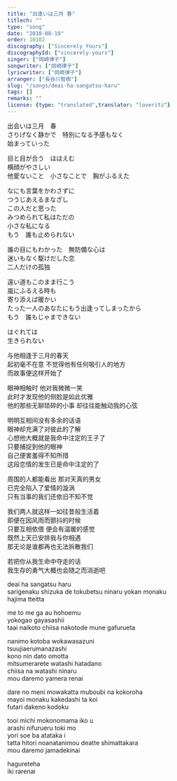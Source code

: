 ```yaml
---
title: "出逢いは三月 春"
titlech: ""
type: "song"
date: "2010-08-19"
order: 10102
discography: ["Sincerely Yours"]
discographyId: ["sincerely-yours"]
singer: ["岡崎律子"]
songwriter: ["岡崎律子"]
lyricwriter: ["岡崎律子"]
arranger: ["長谷川智樹"]
slug: "/songs/deai-ha-sangatsu-haru"
tags: []
remarks: ""
license: {type: "translated",translator: "loveritz"}
---
```


出会いは三月　春   
さりげなく静かで　特別になる予感もなく   
始まっていった   
  
目と目が合う　ほほえむ   
横顔がやさしい   
他愛ないこと　小さなことで　胸がふるえた   
  
なにも言葉をかわさずに   
つうじあえるまなざし   
この人だと思った   
みつめられて私はただの   
小さな私になる   
もう　誰も止められない   
  
誰の目にもわかった　無防備な心は   
迷いもなく駆けだした恋   
二人だけの孤独   
  
遠い道もこのまま行こう　   
嵐にふるえる時も   
寄り添えば暖かい   
たった一人のあなたにもう出逢ってしまったから   
もう　誰もじゃまできない   
  
はぐれては　   
生きられない  

<!-- 翻译 -->

与他相逢于三月的春天   
起初毫不在意 不觉得他有任何吸引人的地方   
而故事便这样开始了   
  
眼神相触时 他对我微微一笑   
此时才发现他的侧脸是如此优雅   
他的那些无聊琐碎的小事 却往往能触动我的心弦   
  
明明互相间没有多余的话语   
眼神却充满了对彼此的了解   
心想他大概就是我命中注定的王子了   
只要捕捉到他的眼神   
自己便害羞得不知所措   
这段恋情的发生已是命中注定的了   
  
周围的人都能看出 那对天真的男女   
已完全陷入了爱情的漩涡   
只有当事的我们还依旧不知不觉   
  
我们两人就这样一如往昔般生活着   
即便在因风雨而颤抖的时候   
只要互相依偎 便会有温暖的感觉   
既然上天已安排我与你相遇   
那无论是谁都再也无法拆散我们   
  
若把你从我生命中夺走的话   
我生存的勇气大概也会随之而消逝吧  

deai ha sangatsu haru   
sarigenaku shizuka de tokubetsu ninaru yokan monaku   
hajima tteitta   
  
me to me ga au hohoemu   
yokogao gayasashii   
taai naikoto chiisa nakotode mune gafurueta   
  
nanimo kotoba wokawasazuni   
tsuujiaerumanazashi   
kono nin dato omotta   
mitsumerarete watashi hatadano   
chiisa na watashi ninaru   
mou daremo yamera renai   
  
dare no meni mowakatta muboubi na kokoroha   
mayoi monaku kakedashi ta koi   
futari dakeno kodoku   
  
tooi michi mokonomama iko u   
arashi nifurueru toki mo   
yori soe ba atataka i   
tatta hitori noanatanimou deatte shimattakara   
mou daremo jamadekinai   
  
hagureteha   
iki rarenai
